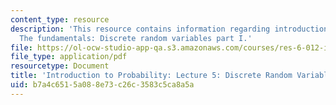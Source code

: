 ```yaml
---
content_type: resource
description: 'This resource contains information regarding introduction to probability:
  The fundamentals: Discrete random variables part I.'
file: https://ol-ocw-studio-app-qa.s3.amazonaws.com/courses/res-6-012-introduction-to-probability-spring-2018/b7a4c6515a088e73c26c3583c5ca8a5a_MITRES_6_012S18_L05.pdf
file_type: application/pdf
resourcetype: Document
title: 'Introduction to Probability: Lecture 5: Discrete Random Variables Part I'
uid: b7a4c651-5a08-8e73-c26c-3583c5ca8a5a
---
```

